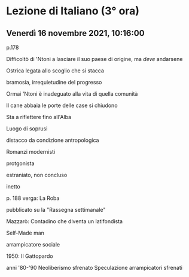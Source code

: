 # Lezione di Italiano (3° ora)

## Venerdì 16 novembre 2021, 10:16:00

p.178

Difficoltò di 'Ntoni a lasciare il suo paese di origine, ma _deve_ andarsene

Ostrica legata allo scoglio che si stacca

bramosia, irrequietudine del progresso

Ormai 'Ntoni è inadeguato alla vita di quella comunità

Il cane abbaia
le porte delle case si chiudono

Sta a riflettere fino all'Alba


Luogo di soprusi

distacco da condizione antropologica

Romanzi modernisti

protgonista

estraniato, non concluso

inetto


p. 188 
verga: La Roba

pubblicato su la "Rassegna settimanale"


Mazzarò: Contadino che diventa un latifondista

Self-Made man

arrampicatore sociale

1950: Il Gattopardo

anni '80-'90  Neoliberismo sfrenato 
Speculazione
arrampicatori sfrenati


<!--stackedit_data:
eyJoaXN0b3J5IjpbMTY2NjE0MzM0LC0xNjY3MzY4ODUsMTM3MD
I1NjE4MiwtMTE4ODYyODYyNV19
-->